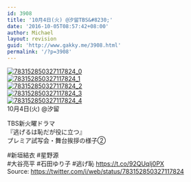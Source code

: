```yaml
---
id: 3908
title: '10月4日(火) @汐留TBS&#8230;'
date: '2016-10-05T08:57:42+08:00'
author: Michael
layout: revision
guid: 'http://www.gakky.me/3908.html'
permalink: '/?p=3908'
---
```


[![783152850327117824_0](http://www.yui-aragaki.org/wp-content/uploads/2016/10/783152850327117824_0.jpg)](http://www.yui-aragaki.org/wp-content/uploads/2016/10/783152850327117824_0.jpg)  
[![783152850327117824_1](http://www.yui-aragaki.org/wp-content/uploads/2016/10/783152850327117824_1.jpg)](http://www.yui-aragaki.org/wp-content/uploads/2016/10/783152850327117824_1.jpg)  
[![783152850327117824_2](http://www.yui-aragaki.org/wp-content/uploads/2016/10/783152850327117824_2.jpg)](http://www.yui-aragaki.org/wp-content/uploads/2016/10/783152850327117824_2.jpg)  
[![783152850327117824_3](http://www.yui-aragaki.org/wp-content/uploads/2016/10/783152850327117824_3.jpg)](http://www.yui-aragaki.org/wp-content/uploads/2016/10/783152850327117824_3.jpg)  
[![783152850327117824_4](http://www.yui-aragaki.org/wp-content/uploads/2016/10/783152850327117824_4.jpg)](http://www.yui-aragaki.org/wp-content/uploads/2016/10/783152850327117824_4.jpg)  
10月4日(火) @汐留

TBS新火曜ドラマ  
『逃げるは恥だが役に立つ』  
 プレミア試写会・舞台挨拶の様子②

\#新垣結衣 #星野源  
\#大谷亮平 #石田ゆり子 #逃げ恥 https://t.co/92QUqIj0PX  
Source: <https://twitter.com/i/web/status/783152850327117824>